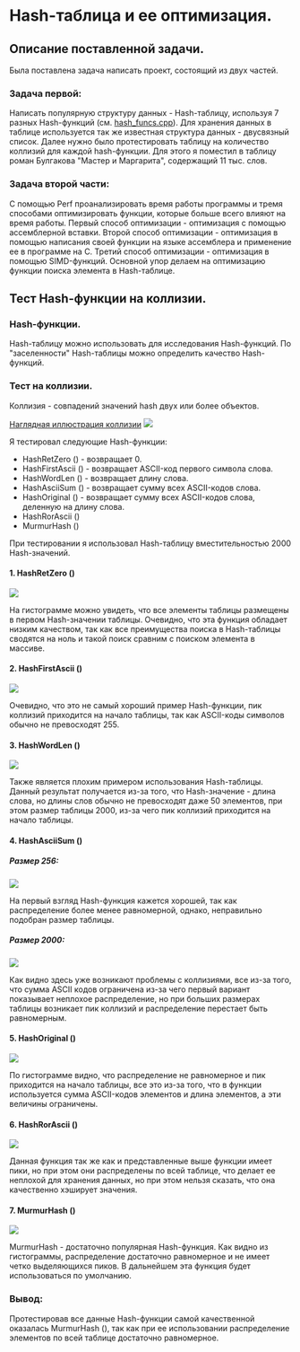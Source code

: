 # Hash-таблица и ее оптимизация.
## Описание поставленной задачи.
Была поставлена задача написать проект, состоящий из двух частей.
### Задача первой:
Написать популярную структуру данных - Hash-таблицу, используя 7 разных Hash-функций (см. [hash_funcs.cpp](https://github.com/Pave2005/Hash-Table/blob/main/no_optimized/hash_funcs.cpp)).
Для хранения данных в таблице используется так же известная структура данных - двусвязный список.
Далее нужно было протестировать таблицу на количество коллизий для каждой hash-функции. Для этого я поместил в таблицу роман Булгакова "Мастер и Маргарита", содержащий 11 тыс. слов.

### Задача второй части:
С помощью Perf проанализировать время работы программы и тремя способами оптимизировать функции, которые больше всего влияют на время работы.
Первый способ оптимизации - оптимизация с помощью ассемблерной вставки.
Второй способ оптимизации - оптимизация в помощью написания своей функции на языке ассемблера и применение ее в программе на C.
Третий способ оптимизации - оптимизация в помощью SIMD-функций.
Основной упор делаем на оптимизацию функции поиска элемента в Hash-таблице.

## Тест Hash-функции на коллизии.
### Hash-функции.
Hash-таблицу можно использовать для исследования Hash-функций. По "заселенности" Hash-таблицы можно определить качество Hash-функций.
### Тест на коллизии.
Коллизия - совпадений значений hash двух или более объектов.

[Наглядная иллюстрация коллизии](https://www.geeksforgeeks.org/java-program-to-implement-hash-tables-chaining-with-doubly-linked-lists/)
![](https://github.com/Pave2005/Hash-Table/blob/main/pictures/collision.png)

Я тестировал следующие Hash-функции:
- HashRetZero ()    -  возвращает 0.
- HashFirstAscii () - возвращает ASCII-код первого символа слова.
- HashWordLen ()    - возвращает длину слова.
- HashAsciiSum ()   - возвращает сумму всех ASCII-кодов слова.
- HashOriginal ()   - возвращает сумму всех ASCII-кодов слова, деленную на длину слова.
- HashRorAscii ()
- MurmurHash ()

При тестировании я использовал Hash-таблицу вместительностью 2000 Hash-значений.

#### 1. HashRetZero ()

![](https://github.com/Pave2005/Hash-Table/blob/main/pictures/ret_0.jpg)

На гистограмме можно увидеть, что все элементы таблицы размещены в первом Hash-значении таблицы. Очевидно, что эта функция обладает низким качеством, так как все преимущества поиска в Hash-таблицы сводятся на ноль и такой поиск сравним с поиском элемента в массиве.

#### 2. HashFirstAscii ()

![](https://github.com/Pave2005/Hash-Table/blob/main/pictures/first_ascii.jpg)

Очевидно, что это не самый хороший пример Hash-функции, пик коллизий приходится на начало таблицы, так как ASCII-коды символов обычно не превосходят 255.

#### 3. HashWordLen ()

![](https://github.com/Pave2005/Hash-Table/blob/main/pictures/word_len.jpg)

Также является плохим примером использования Hash-таблицы.
Данный результат получается из-за того, что Hash-значение - длина слова, но длины слов обычно не превосходят даже 50 элементов, при этом размер таблицы 2000, из-за чего пик коллизий приходится на начало таблицы.

#### 4. HashAsciiSum ()

##### Размер 256:
![](https://github.com/Pave2005/Hash-Table/blob/main/pictures/ascii_sum_256.jpg)

На первый взгляд Hash-функция кажется хорошей, так как распределение более менее равномерной, однако, неправильно подобран размер таблицы.

##### Размер 2000:
![](https://github.com/Pave2005/Hash-Table/blob/main/pictures/ascii_sum.jpg)

Как видно здесь уже возникают проблемы с коллизиями, все из-за того, что сумма ASCII кодов ограничена из-за чего первый вариант показывает неплохое распределение, но при больших размерах таблицы возникает пик коллизий и распределение перестает быть равномерным.

#### 5. HashOriginal ()

![](https://github.com/Pave2005/Hash-Table/blob/main/pictures/original.jpg)

По гистограмме видно, что распределение не равномерное и пик приходится на начало таблицы, все это из-за того, что в функции используется сумма ASCII-кодов элементов и длина элементов, а эти величины ограничены.

#### 6. HashRorAscii ()

![](https://github.com/Pave2005/Hash-Table/blob/main/pictures/ror.jpg)

Данная функция так же как и представленные выше функции имеет пики, но при этом они распределены по всей таблице, что делает ее неплохой для хранения данных, но при этом нельзя сказать, что она качественно хэширует значения.

#### 7. MurmurHash ()

![](https://github.com/Pave2005/Hash-Table/blob/main/pictures/murmur.jpg)

MurmurHash - достаточно популярная Hash-функция. Как видно из гистограммы, распределение достаточно равномерное и не имеет четко выделяющихся пиков.
В дальнейшем эта функция будет использоваться по умолчанию.


### Вывод:
Протестировав все данные Hash-функции самой качественной оказалась MurmurHash (), так как при ее использовании распределение элементов по всей таблице достаточно равномерное.
